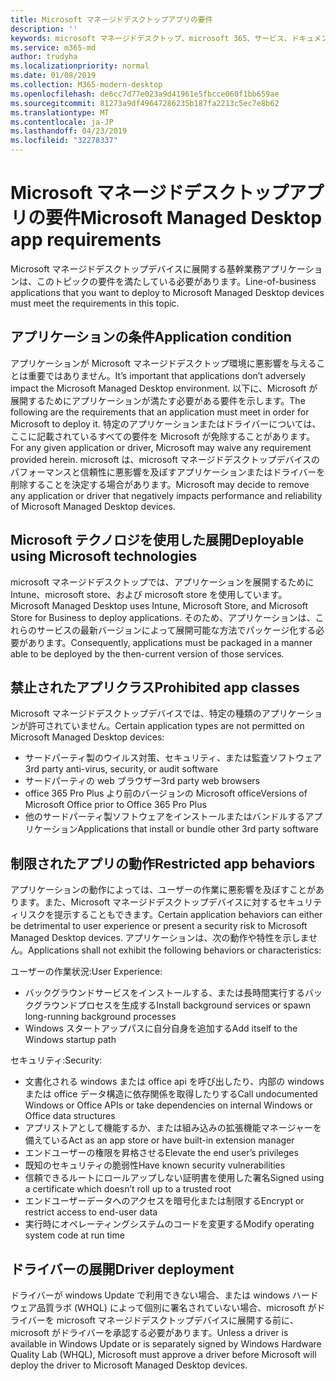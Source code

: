 ```yaml
---
title: Microsoft マネージドデスクトップアプリの要件
description: ''
keywords: microsoft マネージドデスクトップ、microsoft 365、サービス、ドキュメント
ms.service: m365-md
author: trudyha
ms.localizationpriority: normal
ms.date: 01/08/2019
ms.collection: M365-modern-desktop
ms.openlocfilehash: de6cc7d77e023a9d41961e5fbcce060f1bb659ae
ms.sourcegitcommit: 81273a9df49647286235b187fa2213c5ec7e8b62
ms.translationtype: MT
ms.contentlocale: ja-JP
ms.lasthandoff: 04/23/2019
ms.locfileid: "32278337"
---
```

# <a name="microsoft-managed-desktop-app-requirements"></a><span data-ttu-id="dadc0-103">Microsoft マネージドデスクトップアプリの要件</span><span class="sxs-lookup"><span data-stu-id="dadc0-103">Microsoft Managed Desktop app requirements</span></span>

<!--This topic is the target for aka.ms/app-req. This is aka link is used from EA agreeement for MMD. do not delete.-->

<!--Application addendum -->
 
<span data-ttu-id="dadc0-104">Microsoft マネージドデスクトップデバイスに展開する基幹業務アプリケーションは、このトピックの要件を満たしている必要があります。</span><span class="sxs-lookup"><span data-stu-id="dadc0-104">Line-of-business applications that you want to deploy to Microsoft Managed Desktop devices must meet the requirements in this topic.</span></span> 

## <a name="application-condition"></a><span data-ttu-id="dadc0-105">アプリケーションの条件</span><span class="sxs-lookup"><span data-stu-id="dadc0-105">Application condition</span></span>

<span data-ttu-id="dadc0-106">アプリケーションが Microsoft マネージドデスクトップ環境に悪影響を与えることは重要ではありません。</span><span class="sxs-lookup"><span data-stu-id="dadc0-106">It’s important that applications don’t adversely impact the Microsoft Managed Desktop environment.</span></span> <span data-ttu-id="dadc0-107">以下に、Microsoft が展開するためにアプリケーションが満たす必要がある要件を示します。</span><span class="sxs-lookup"><span data-stu-id="dadc0-107">The following are the requirements that an application must meet in order for Microsoft to deploy it.</span></span> <span data-ttu-id="dadc0-108">特定のアプリケーションまたはドライバーについては、ここに記載されているすべての要件を Microsoft が免除することがあります。</span><span class="sxs-lookup"><span data-stu-id="dadc0-108">For any given application or driver, Microsoft may waive any requirement provided herein.</span></span> <span data-ttu-id="dadc0-109">microsoft は、microsoft マネージドデスクトップデバイスのパフォーマンスと信頼性に悪影響を及ぼすアプリケーションまたはドライバーを削除することを決定する場合があります。</span><span class="sxs-lookup"><span data-stu-id="dadc0-109">Microsoft may decide to remove any application or driver that negatively impacts performance and reliability of Microsoft Managed Desktop devices.</span></span>

## <a name="deployable-using-microsoft-technologies"></a><span data-ttu-id="dadc0-110">Microsoft テクノロジを使用した展開</span><span class="sxs-lookup"><span data-stu-id="dadc0-110">Deployable using Microsoft technologies</span></span>

<span data-ttu-id="dadc0-111">microsoft マネージドデスクトップでは、アプリケーションを展開するために Intune、microsoft store、および microsoft store を使用しています。</span><span class="sxs-lookup"><span data-stu-id="dadc0-111">Microsoft Managed Desktop uses Intune,  Microsoft Store, and  Microsoft Store for Business to deploy applications.</span></span> <span data-ttu-id="dadc0-112">そのため、アプリケーションは、これらのサービスの最新バージョンによって展開可能な方法でパッケージ化する必要があります。</span><span class="sxs-lookup"><span data-stu-id="dadc0-112">Consequently, applications must be packaged in a manner able to be deployed by the then-current version of those services.</span></span>

## <a name="prohibited-app-classes"></a><span data-ttu-id="dadc0-113">禁止されたアプリクラス</span><span class="sxs-lookup"><span data-stu-id="dadc0-113">Prohibited app classes</span></span>

<span data-ttu-id="dadc0-114">Microsoft マネージドデスクトップデバイスでは、特定の種類のアプリケーションが許可されていません。</span><span class="sxs-lookup"><span data-stu-id="dadc0-114">Certain application types are not permitted on Microsoft Managed Desktop devices:</span></span>
- <span data-ttu-id="dadc0-115">サードパーティ製のウイルス対策、セキュリティ、または監査ソフトウェア</span><span class="sxs-lookup"><span data-stu-id="dadc0-115">3rd party anti-virus, security, or audit software</span></span>
- <span data-ttu-id="dadc0-116">サードパーティの web ブラウザー</span><span class="sxs-lookup"><span data-stu-id="dadc0-116">3rd party web browsers</span></span>
- <span data-ttu-id="dadc0-117">office 365 Pro Plus より前のバージョンの Microsoft office</span><span class="sxs-lookup"><span data-stu-id="dadc0-117">Versions of Microsoft Office prior to Office 365 Pro Plus</span></span>
- <span data-ttu-id="dadc0-118">他のサードパーティ製ソフトウェアをインストールまたはバンドルするアプリケーション</span><span class="sxs-lookup"><span data-stu-id="dadc0-118">Applications that install or bundle other 3rd party software</span></span>

## <a name="restricted-app-behaviors"></a><span data-ttu-id="dadc0-119">制限されたアプリの動作</span><span class="sxs-lookup"><span data-stu-id="dadc0-119">Restricted app behaviors</span></span>

<span data-ttu-id="dadc0-120">アプリケーションの動作によっては、ユーザーの作業に悪影響を及ぼすことがあります。また、Microsoft マネージドデスクトップデバイスに対するセキュリティリスクを提示することもできます。</span><span class="sxs-lookup"><span data-stu-id="dadc0-120">Certain application behaviors can either be detrimental to user experience or present a security risk to Microsoft Managed Desktop devices.</span></span> <span data-ttu-id="dadc0-121">アプリケーションは、次の動作や特性を示しません。</span><span class="sxs-lookup"><span data-stu-id="dadc0-121">Applications shall not exhibit the following behaviors or characteristics:</span></span> 

<span data-ttu-id="dadc0-122">ユーザーの作業状況:</span><span class="sxs-lookup"><span data-stu-id="dadc0-122">User Experience:</span></span>
- <span data-ttu-id="dadc0-123">バックグラウンドサービスをインストールする、または長時間実行するバックグラウンドプロセスを生成する</span><span class="sxs-lookup"><span data-stu-id="dadc0-123">Install background services or spawn long-running background processes</span></span>
- <span data-ttu-id="dadc0-124">Windows スタートアップパスに自分自身を追加する</span><span class="sxs-lookup"><span data-stu-id="dadc0-124">Add itself to the Windows startup path</span></span>

<span data-ttu-id="dadc0-125">セキュリティ:</span><span class="sxs-lookup"><span data-stu-id="dadc0-125">Security:</span></span>
- <span data-ttu-id="dadc0-126">文書化される windows または office api を呼び出したり、内部の windows または office データ構造に依存関係を取得したりする</span><span class="sxs-lookup"><span data-stu-id="dadc0-126">Call undocumented Windows or Office APIs or take dependencies on internal Windows or Office data structures</span></span>
- <span data-ttu-id="dadc0-127">アプリストアとして機能するか、または組み込みの拡張機能マネージャーを備えている</span><span class="sxs-lookup"><span data-stu-id="dadc0-127">Act as an app store or have built-in extension manager</span></span>
- <span data-ttu-id="dadc0-128">エンドユーザーの権限を昇格させる</span><span class="sxs-lookup"><span data-stu-id="dadc0-128">Elevate the end user’s privileges</span></span>
- <span data-ttu-id="dadc0-129">既知のセキュリティの脆弱性</span><span class="sxs-lookup"><span data-stu-id="dadc0-129">Have known security vulnerabilities</span></span>
- <span data-ttu-id="dadc0-130">信頼できるルートにロールアップしない証明書を使用した署名</span><span class="sxs-lookup"><span data-stu-id="dadc0-130">Signed using a certificate which doesn’t roll up to a trusted root</span></span>
- <span data-ttu-id="dadc0-131">エンドユーザーデータへのアクセスを暗号化または制限する</span><span class="sxs-lookup"><span data-stu-id="dadc0-131">Encrypt or restrict access to end-user data</span></span>
- <span data-ttu-id="dadc0-132">実行時にオペレーティングシステムのコードを変更する</span><span class="sxs-lookup"><span data-stu-id="dadc0-132">Modify operating system code at run time</span></span>

## <a name="driver-deployment"></a><span data-ttu-id="dadc0-133">ドライバーの展開</span><span class="sxs-lookup"><span data-stu-id="dadc0-133">Driver deployment</span></span>

<span data-ttu-id="dadc0-134">ドライバーが windows Update で利用できない場合、または windows ハードウェア品質ラボ (WHQL) によって個別に署名されていない場合、microsoft がドライバーを microsoft マネージドデスクトップデバイスに展開する前に、microsoft がドライバーを承認する必要があります。</span><span class="sxs-lookup"><span data-stu-id="dadc0-134">Unless a driver is available in Windows Update or is separately signed by Windows Hardware Quality Lab (WHQL), Microsoft must approve a driver before Microsoft will deploy the driver to Microsoft Managed Desktop devices.</span></span>
